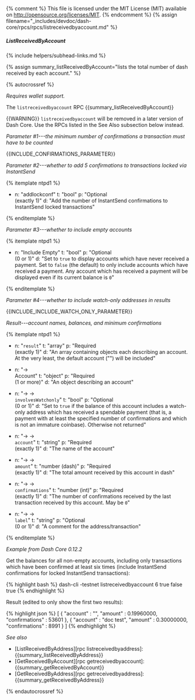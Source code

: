 {% comment %}
This file is licensed under the MIT License (MIT) available on
http://opensource.org/licenses/MIT.
{% endcomment %}
{% assign filename="_includes/devdoc/dash-core/rpcs/rpcs/listreceivedbyaccount.md" %}

##### ListReceivedByAccount
{% include helpers/subhead-links.md %}

{% assign summary_listReceivedByAccount="lists the total number of dash received by each account." %}

<!-- __ -->

{% autocrossref %}

*Requires wallet support.*

The `listreceivedbyaccount` RPC {{summary_listReceivedByAccount}}

{{WARNING}} `listreceivedbyaccount` will be removed in a later version of Dash
Core.  Use the RPCs listed in the See Also subsection below instead.

*Parameter #1---the minimum number of confirmations a transaction must have to be counted*

{{INCLUDE_CONFIRMATIONS_PARAMETER}}

*Parameter #2---whether to add 5 confirmations to transactions locked via InstantSend*

{% itemplate ntpd1 %}
- n: "addlockconf"
  t: "bool"
  p: "Optional<br>(exactly 1)"
  d: "Add the number of InstantSend confirmations to InstantSend locked transactions"

{% enditemplate %}

*Parameter #3---whether to include empty accounts*

{% itemplate ntpd1 %}
- n: "Include Empty"
  t: "bool"
  p: "Optional<br>(0 or 1)"
  d: "Set to `true` to display accounts which have never received a payment.  Set to `false` (the default) to only include accounts which have received a payment.  Any account which has received a payment will be displayed even if its current balance is `0`"

{% enditemplate %}

*Parameter #4---whether to include watch-only addresses in results*

{{INCLUDE_INCLUDE_WATCH_ONLY_PARAMETER}}

*Result---account names, balances, and minimum confirmations*

{% itemplate ntpd1 %}
- n: "`result`"
  t: "array"
  p: "Required<br>(exactly 1)"
  d: "An array containing objects each describing an account.  At the very least, the default account (\"\") will be included"

- n: "→<br>Account"
  t: "object"
  p: "Required<br>(1 or more)"
  d: "An object describing an account"

- n: "→ →<br>`involvesWatchonly`"
  t: "bool"
  p: "Optional<br>(0 or 1)"
  d: "Set to `true` if the balance of this account includes a watch-only address which has received a spendable payment (that is, a payment with at least the specified number of confirmations and which is not an immature coinbase).  Otherwise not returned"

- n: "→ →<br>`account`"
  t: "string"
  p: "Required<br>(exactly 1)"
  d: "The name of the account"

- n: "→ →<br>`amount`<!--noref-->"
  t: "number (dash)"
  p: "Required<br>(exactly 1)"
  d: "The total amount received by this account in dash"

- n: "→ →<br>`confirmations`"
  t: "number (int)"
  p: "Required<br>(exactly 1)"
  d: "The number of confirmations received by the last transaction received by this account.  May be `0`"

- n: "→ →<br>`label`"
  t: "string"
  p: "Optional<br>(0 or 1)"
  d: "A comment for the address/transaction"

{% enditemplate %}

*Example from Dash Core 0.12.2*

Get the balances for all non-empty accounts, including only transactions
which have been confirmed at least six times (include InstantSend confirmations
for locked InstantSend transactions):

{% highlight bash %}
dash-cli -testnet listreceivedbyaccount 6 true false true
{% endhighlight %}

Result (edited to only show the first two results):

{% highlight json %}
[
    {
        "account" : "",
        "amount" : 0.19960000,
        "confirmations" : 53601
    },
    {
        "account" : "doc test",
        "amount" : 0.30000000,
        "confirmations" : 8991
    }
]
{% endhighlight %}

*See also*

* [ListReceivedByAddress][rpc listreceivedbyaddress]: {{summary_listReceivedByAddress}}
* [GetReceivedByAccount][rpc getreceivedbyaccount]: {{summary_getReceivedByAccount}}
* [GetReceivedByAddress][rpc getreceivedbyaddress]: {{summary_getReceivedByAddress}}


{% endautocrossref %}
